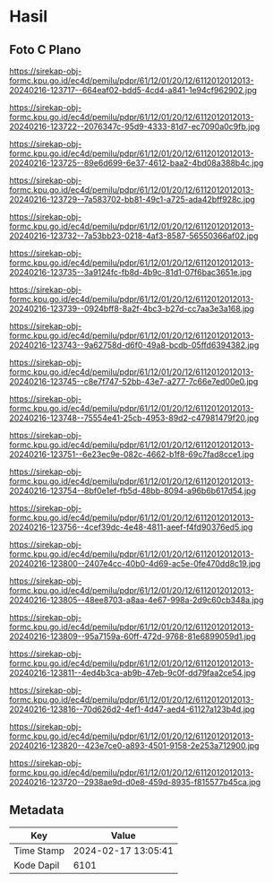 # Hasil

## Foto C Plano

https://sirekap-obj-formc.kpu.go.id/ec4d/pemilu/pdpr/61/12/01/20/12/6112012012013-20240216-123717--664eaf02-bdd5-4cd4-a841-1e94cf962902.jpg

https://sirekap-obj-formc.kpu.go.id/ec4d/pemilu/pdpr/61/12/01/20/12/6112012012013-20240216-123722--2076347c-95d9-4333-81d7-ec7090a0c9fb.jpg

https://sirekap-obj-formc.kpu.go.id/ec4d/pemilu/pdpr/61/12/01/20/12/6112012012013-20240216-123725--89e6d699-6e37-4612-baa2-4bd08a388b4c.jpg

https://sirekap-obj-formc.kpu.go.id/ec4d/pemilu/pdpr/61/12/01/20/12/6112012012013-20240216-123729--7a583702-bb81-49c1-a725-ada42bff928c.jpg

https://sirekap-obj-formc.kpu.go.id/ec4d/pemilu/pdpr/61/12/01/20/12/6112012012013-20240216-123732--7a53bb23-0218-4af3-8587-56550366af02.jpg

https://sirekap-obj-formc.kpu.go.id/ec4d/pemilu/pdpr/61/12/01/20/12/6112012012013-20240216-123735--3a9124fc-fb8d-4b9c-81d1-07f6bac3651e.jpg

https://sirekap-obj-formc.kpu.go.id/ec4d/pemilu/pdpr/61/12/01/20/12/6112012012013-20240216-123739--0924bff8-8a2f-4bc3-b27d-cc7aa3e3a168.jpg

https://sirekap-obj-formc.kpu.go.id/ec4d/pemilu/pdpr/61/12/01/20/12/6112012012013-20240216-123743--9a62758d-d6f0-49a8-bcdb-05ffd6394382.jpg

https://sirekap-obj-formc.kpu.go.id/ec4d/pemilu/pdpr/61/12/01/20/12/6112012012013-20240216-123745--c8e7f747-52bb-43e7-a277-7c66e7ed00e0.jpg

https://sirekap-obj-formc.kpu.go.id/ec4d/pemilu/pdpr/61/12/01/20/12/6112012012013-20240216-123748--75554e41-25cb-4953-89d2-c47981479f20.jpg

https://sirekap-obj-formc.kpu.go.id/ec4d/pemilu/pdpr/61/12/01/20/12/6112012012013-20240216-123751--6e23ec9e-082c-4662-b1f8-69c7fad8cce1.jpg

https://sirekap-obj-formc.kpu.go.id/ec4d/pemilu/pdpr/61/12/01/20/12/6112012012013-20240216-123754--8bf0e1ef-fb5d-48bb-8094-a96b6b617d54.jpg

https://sirekap-obj-formc.kpu.go.id/ec4d/pemilu/pdpr/61/12/01/20/12/6112012012013-20240216-123756--4cef39dc-4e48-4811-aeef-f4fd90376ed5.jpg

https://sirekap-obj-formc.kpu.go.id/ec4d/pemilu/pdpr/61/12/01/20/12/6112012012013-20240216-123800--2407e4cc-40b0-4d69-ac5e-0fe470dd8c19.jpg

https://sirekap-obj-formc.kpu.go.id/ec4d/pemilu/pdpr/61/12/01/20/12/6112012012013-20240216-123805--48ee8703-a8aa-4e67-998a-2d9c60cb348a.jpg

https://sirekap-obj-formc.kpu.go.id/ec4d/pemilu/pdpr/61/12/01/20/12/6112012012013-20240216-123809--95a7159a-60ff-472d-9768-81e6899059d1.jpg

https://sirekap-obj-formc.kpu.go.id/ec4d/pemilu/pdpr/61/12/01/20/12/6112012012013-20240216-123811--4ed4b3ca-ab9b-47eb-9c0f-dd79faa2ce54.jpg

https://sirekap-obj-formc.kpu.go.id/ec4d/pemilu/pdpr/61/12/01/20/12/6112012012013-20240216-123816--70d626d2-4ef1-4d47-aed4-61127a123b4d.jpg

https://sirekap-obj-formc.kpu.go.id/ec4d/pemilu/pdpr/61/12/01/20/12/6112012012013-20240216-123820--423e7ce0-a893-4501-9158-2e253a712900.jpg

https://sirekap-obj-formc.kpu.go.id/ec4d/pemilu/pdpr/61/12/01/20/12/6112012012013-20240216-123720--2938ae9d-d0e8-459d-8935-f815577b45ca.jpg


## Metadata

| Key        | Value               |
| ---------- | ------------------- |
| Time Stamp | 2024-02-17 13:05:41 |
| Kode Dapil | 6101                |



